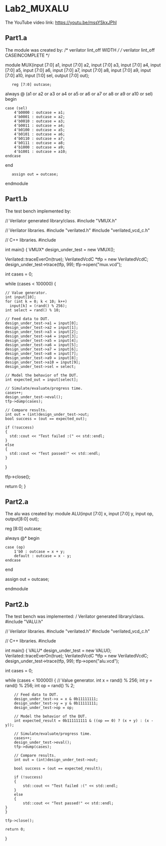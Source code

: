 # Lab2_MUXALU

The YouTube video link: https://youtu.be/mssYSkxJPhI

## Part1.a
The module was created by:
/* verilator lint_off WIDTH */
/* verilator lint_off CASEINCOMPLETE */

module MUX(input [7:0] a1,
           input [7:0] a2,
           input [7:0] a3,
           input [7:0] a4,
           input [7:0] a5,
           input [7:0] a6,
           input [7:0] a7,
           input [7:0] a8,
           input [7:0] a9,
           input [7:0] a10,
           input [1:0] sel,
           output [7:0] out);
                      
       reg [7:0] outcase;
       
   always @ (a1 or a2 or a3 or a4 or a5 or a6 or a7 or a8 or a9 or a10 or sel) begin
   
   	case (sel)
   		4'b0000 : outcase = a1;
   		4'b0001 : outcase = a2;
   		4'b0010 : outcase = a3;
   		4'b0011 : outcase = a4;
   		4'b0100 : outcase = a5;
   		4'b0101 : outcase = a6;
   		4'b0110 : outcase = a7;
   		4'b0111 : outcase = a8;
   		4'b1000 : outcase = a9;
   		4'b1001 : outcase = a10;
   	endcase
   end
   
       assign out = outcase;
       
 endmodule 
 
## Part1.b
 The test bench implemented by:
 
// Verilator generated library/class.
#include "VMUX.h"

// Verilator libraries.
#include "verilated.h"
#include "verilated_vcd_c.h"

// C++ libraries.
#include <iostream>

int main()
{
  VMUX* design_under_test = new VMUX();
  
  Verilated::traceEverOn(true);
  VerilatedVcdC *tfp = new VerilatedVcdC;
  design_under_test->trace(tfp, 99);
  tfp->open("mux.vcd");
  
  int cases = 0; 
  
  while (cases < 100000) {
  
    // Value generator.
    int input[10];
    for (int k = 0; k < 10; k++)
      input[k] = (rand() % 256);
    int select = rand() % 10;

    // Feed data to DUT.
    design_under_test->a1 = input[0];
    design_under_test->a2 = input[1];
    design_under_test->a3 = input[2];
    design_under_test->a4 = input[3];
    design_under_test->a5 = input[4];
    design_under_test->a6 = input[5];
    design_under_test->a7 = input[6];
    design_under_test->a8 = input[7];
    design_under_test->a9 = input[8];
    design_under_test->a10 = input[9];
    design_under_test->sel = select;

    // Model the behavior of the DUT.
    int expected_out = input[select];

    // Simulate/evaluate/progress time.
    cases++;
    design_under_test->eval();
    tfp->dump(cases);

    // Compare results.
    int out = (int)design_under_test->out;
    bool success = (out == expected_out);

    if (!success)
    {
      std::cout << "Test failed :(" << std::endl;
    }
    else
    {
      std::cout << "Test passed!" << std::endl;
    }
  }

  tfp->close();

  return 0;
}

## Part2.a
  The alu was created by:
  module ALU(input [7:0] x,
           input [7:0] y,
           input op,
           output[8:0] out);

 reg [8:0] outcase;

always @* begin
   
   	case (op)
   		1'b0 : outcase = x + y;
   		default : outcase = x - y;
   	endcase
   end

assign out = outcase;

endmodule
  
  
  
## Part2.b
The test bench was implemented:
  / Verilator generated library/class.
#include "VALU.h"

// Verilator libraries.
#include "verilated.h"
#include "verilated_vcd_c.h"

// C++ libraries.
#include <iostream>

int main()
{
    VALU* design_under_test = new VALU();
    Verilated::traceEverOn(true);
    VerilatedVcdC *tfp = new VerilatedVcdC;
    design_under_test->trace(tfp, 99);
    tfp->open("alu.vcd");

 int cases = 0; 
  
  while (cases < 100000) {
        // Value generator.
        int x = rand() % 256;
        int y = rand() % 256;
        int op = rand() % 2;

        // Feed data to DUT.
        design_under_test->x = x & 0b11111111;
        design_under_test->y = y & 0b11111111;
        design_under_test->op = op;

        // Model the behavior of the DUT.
        int expected_result = 0b111111111 & ((op == 0) ? (x + y) : (x - y));

        // Simulate/evaluate/progress time.
        cases++;
        design_under_test->eval();
        tfp->dump(cases);

        // Compare results.
        int out = (int)design_under_test->out;

        bool success = (out == expected_result);

        if (!success)
        {
            std::cout << "Test failed :(" << std::endl;
        }
        else
    	{
      	    std::cout << "Test passed!" << std::endl;
   	}	
    }

    tfp->close();

    return 0;
}

  
  
